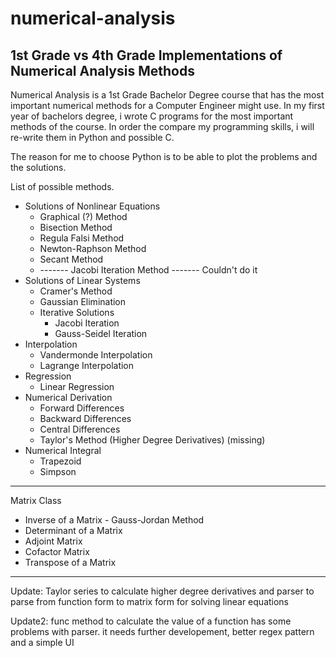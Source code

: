 # numerical-analysis
1st Grade vs 4th Grade Implementations of Numerical Analysis Methods
--- 

Numerical Analysis is a 1st Grade Bachelor Degree course that has the most important numerical methods for a Computer Engineer might use.
In my first year of bachelors degree, i wrote C programs for the most important methods of the course. In order the compare my programming skills, i will re-write them in Python and possible C.

The reason for me to choose Python is to be able to plot the problems and the solutions. 

List of possible methods.

 * Solutions of Nonlinear Equations
    * Graphical (?) Method
    * Bisection Method
    * Regula Falsi Method
    * Newton-Raphson Method
    * Secant Method
    * ------- Jacobi Iteration Method ------- Couldn't do it
 * Solutions of Linear Systems
    * Cramer's Method
    * Gaussian Elimination
    * Iterative Solutions
      * Jacobi Iteration
      * Gauss-Seidel Iteration
 * Interpolation
   * Vandermonde Interpolation
   * Lagrange Interpolation
 * Regression
   * Linear Regression
 * Numerical Derivation
   * Forward Differences
   * Backward Differences
   * Central Differences
   * Taylor's Method (Higher Degree Derivatives) (missing)
 * Numerical Integral
   * Trapezoid
   * Simpson

---
Matrix Class 
* Inverse of a Matrix - Gauss-Jordan Method
* Determinant of a Matrix
* Adjoint Matrix
* Cofactor Matrix
* Transpose of a Matrix


----
 Update: Taylor series to calculate higher degree derivatives and parser to parse from function form to matrix form for solving linear equations
 
 Update2: func method to calculate the value of a function has some problems with parser. it needs further developement, better regex pattern and a simple UI 
